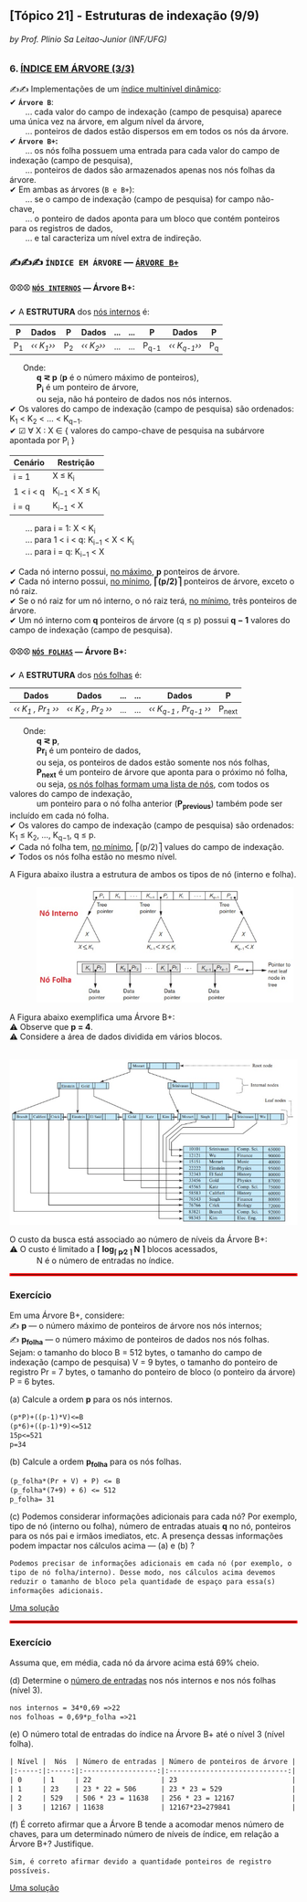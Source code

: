 ## [Tópico 21] - Estruturas de indexação (9/9)
###### *by Prof. Plinio Sa Leitao-Junior (INF/UFG)*

### 6. <ins>ÍNDICE EM ÁRVORE (3/3)</ins>

&#x270D;&#x270D; Implementações de um <ins>índice multinível dinâmico</ins>:<br>
&#10004; **`Árvore B`**:<br>
&nbsp;&nbsp;&nbsp;&nbsp;&nbsp;&nbsp; ... cada valor do campo de indexação (campo de pesquisa) aparece uma única vez na árvore, em algum nível da árvore,<br>
&nbsp;&nbsp;&nbsp;&nbsp;&nbsp;&nbsp; ... ponteiros de dados estão dispersos em em todos os nós da árvore.<br>
&#10004; **`Árvore B+`:**<br>
&nbsp;&nbsp;&nbsp;&nbsp;&nbsp;&nbsp; ... os nós folha possuem uma entrada para cada valor do campo de indexação (campo de pesquisa),<br>
&nbsp;&nbsp;&nbsp;&nbsp;&nbsp;&nbsp; ... ponteiros de dados são armazenados apenas nos nós folhas da árvore.<br>
&#10004; Em ambas as árvores (`B e B+`):<br>
&nbsp;&nbsp;&nbsp;&nbsp;&nbsp;&nbsp; ... se o campo de indexação (campo de pesquisa) for campo não-chave,<br>
&nbsp;&nbsp;&nbsp;&nbsp;&nbsp;&nbsp; ... o ponteiro de dados aponta para um bloco que contém ponteiros para os registros de dados,<br>
&nbsp;&nbsp;&nbsp;&nbsp;&nbsp;&nbsp; ... e tal caracteriza um nível extra de indireção.

### &#x270D;&#x270D;&#x270D; `ÍNDICE EM ÁRVORE` &#8212; <ins>`ÁRVORE B+`</ins>

#### &#9918;&#9918;&#9918; <ins>`NÓS INTERNOS`</ins> &#8212; Árvore B+:

&#10004; A **ESTRUTURA** dos <ins>nós internos</ins> é:

|P|Dados|P|Dados| ... | ... |P|Dados|P|
|-|-|-|-|-|-|-|-|-|
|P<sub>1</sub>|_&#8249;&#8249; K<sub>1</sub>&#8250;&#8250;_|P<sub>2</sub>|_&#8249;&#8249; K<sub>2</sub>&#8250;&#8250;_| ... | ... |P<sub>q-1</sub>|_&#8249;&#8249; K<sub>q-1</sub>&#8250;&#8250;_|P<sub>q</sub>|

&nbsp;&nbsp;&nbsp;&nbsp;&nbsp;&nbsp;Onde:<br>
&nbsp;&nbsp;&nbsp;&nbsp;&nbsp;&nbsp;&nbsp;&nbsp;&nbsp;&nbsp;&nbsp;&nbsp;**q &#8924; p** (**p** é o número máximo de ponteiros),<br>
&nbsp;&nbsp;&nbsp;&nbsp;&nbsp;&nbsp;&nbsp;&nbsp;&nbsp;&nbsp;&nbsp;&nbsp;**P<sub>i</sub>** é um ponteiro de árvore,<br>
&nbsp;&nbsp;&nbsp;&nbsp;&nbsp;&nbsp;&nbsp;&nbsp;&nbsp;&nbsp;&nbsp;&nbsp;ou seja, não há ponteiro de dados nos nós internos.<br>
&#10004; Os valores do campo de indexação (campo de pesquisa) são ordenados: K<sub>1</sub> < K<sub>2</sub> < … < K<sub>q−1</sub>.<br>
&#10004; &#9745; &#8704; X : X &#8712; { valores do campo-chave de pesquisa na subárvore apontada por P<sub>i</sub> }<br>

|Cenário|Restrição|
|-|-|
|i = 1|X ≤ K<sub>i</sub>|
|1 < i < q|K<sub>i−1</sub> < X ≤ K<sub>i</sub>|
|i = q|K<sub>i−1</sub> < X|

&nbsp;&nbsp;&nbsp;&nbsp;&nbsp;&nbsp; ... para i = 1: X < K<sub>i</sub><br>
&nbsp;&nbsp;&nbsp;&nbsp;&nbsp;&nbsp; ... para 1 < i < q: K<sub>i−1</sub> < X < K<sub>i</sub><br>
&nbsp;&nbsp;&nbsp;&nbsp;&nbsp;&nbsp; ... para i = q: K<sub>i−1</sub> < X

&#10004; Cada nó interno possui, <ins>no máximo</ins>, **p** ponteiros de árvore.<br>
&#10004; Cada nó interno possui, <ins>no mínimo</ins>, **⎡(p/2)⎤** ponteiros de árvore, exceto o nó raiz.<br>
&#10004; Se o nó raiz for um nó interno, o nó raiz terá, <ins>no mínimo</ins>, três ponteiros de árvore.<br>
&#10004; Um nó interno com **q** ponteiros de árvore (q ≤ p) possui **q − 1** valores do campo de indexação (campo de pesquisa).

#### &#9918;&#9918;&#9918; <ins>`NÓS FOLHAS`</ins> &#8212; Árvore B+:

&#10004; A **ESTRUTURA** dos <ins>nós folhas</ins> é:

|Dados|Dados| ... | ... |Dados|P|
|-|-|-|-|-|-|
|_&#8249;&#8249; K<sub>1</sub> , Pr<sub>1</sub> &#8250;&#8250;_|_&#8249;&#8249; K<sub>2</sub> , Pr<sub>2</sub> &#8250;&#8250;_| ... | ... |_&#8249;&#8249; K<sub>q-1</sub> , Pr<sub>q-1</sub> &#8250;&#8250;_|P<sub>next</sub>|

&nbsp;&nbsp;&nbsp;&nbsp;&nbsp;&nbsp;Onde:<br>
&nbsp;&nbsp;&nbsp;&nbsp;&nbsp;&nbsp;&nbsp;&nbsp;&nbsp;&nbsp;&nbsp;&nbsp;**q &#8924; p**,<br>
&nbsp;&nbsp;&nbsp;&nbsp;&nbsp;&nbsp;&nbsp;&nbsp;&nbsp;&nbsp;&nbsp;&nbsp;**Pr<sub>i</sub>** é um ponteiro de dados,<br>
&nbsp;&nbsp;&nbsp;&nbsp;&nbsp;&nbsp;&nbsp;&nbsp;&nbsp;&nbsp;&nbsp;&nbsp;ou seja, os ponteiros de dados estão somente nos nós folhas,<br>
&nbsp;&nbsp;&nbsp;&nbsp;&nbsp;&nbsp;&nbsp;&nbsp;&nbsp;&nbsp;&nbsp;&nbsp;**P<sub>next</sub>** é um ponteiro de árvore que aponta para o próximo nó folha,<br>
&nbsp;&nbsp;&nbsp;&nbsp;&nbsp;&nbsp;&nbsp;&nbsp;&nbsp;&nbsp;&nbsp;&nbsp;ou seja, <ins>os nós folhas formam uma lista de nós</ins>, com todos os valores do campo de indexação,<br>
&nbsp;&nbsp;&nbsp;&nbsp;&nbsp;&nbsp;&nbsp;&nbsp;&nbsp;&nbsp;&nbsp;&nbsp;um ponteiro para o nó folha anterior (**P<sub>previous</sub>**) também pode ser incluído em cada nó folha.<br>
&#10004; Os valores do campo de indexação (campo de pesquisa) são ordenados: K<sub>1</sub> ≤ K<sub>2</sub>, ..., K<sub>q−1</sub>, q ≤ p.<br>
&#10004; Cada nó folha tem, <ins>no mínimo</ins>, ⎡(p/2)⎤ values do campo de indexação.<br>
&#10004; Todos os nós folha estão no mesmo nível.

A Figura abaixo ilustra a estrutura de ambos os tipos de nó (interno e folha).

&nbsp;&nbsp;&nbsp;&nbsp;&nbsp;&nbsp;&nbsp;&nbsp;&nbsp;&nbsp;&nbsp;&nbsp;<img src="../media/arquivo-55.jpg" width="450">

A Figura abaixo exemplifica uma Árvore B+:<br>
&#9888; Observe que **p = 4**.<br>
&#9888; Considere a área de dados dividida em vários blocos.

&nbsp;&nbsp;&nbsp;&nbsp;&nbsp;&nbsp;&nbsp;&nbsp;&nbsp;&nbsp;&nbsp;&nbsp;<img src="../media/arquivo-56.jpg" width="540">

O custo da busca está associado ao número de níveis da Árvore B+:<br>
&#9888; O custo é limitado a **⌈ log<sub>⌈ p∕2 ⌉</sub> N ⌉** blocos acessados,<br>
&nbsp;&nbsp;&nbsp;&nbsp;&nbsp;&nbsp;&nbsp;&nbsp;&nbsp;&nbsp;&nbsp;&nbsp;N é o número de entradas no índice.

<hr style="border:2px solid red">

### Exercício

Em uma Árvore B+, considere:<br>
&#x270D; **p** &#8212; o número máximo de ponteiros de árvore nos nós internos;<br>
&#x270D; **p<sub>folha</sub>** &#8212; o número máximo de ponteiros de dados nos nós folhas.<br>
Sejam: o tamanho do bloco B = 512 bytes, o tamanho do campo de indexação (campo de pesquisa) V = 9 bytes, o tamanho do ponteiro de registro Pr = 7 bytes, o tamanho do ponteiro de bloco (o ponteiro da árvore) P = 6 bytes.

(a) Calcule a ordem **p** para os nós internos.

```
(p*P)+((p-1)*V)<=B
(p*6)+((p-1)*9)<=512
15p<=521
p=34
```

(b) Calcule a ordem **p<sub>folha</sub>** para os nós folhas.

```
(p_folha*(Pr + V) + P) <= B
(p_folha*(7+9) + 6) <= 512
p_folha= 31
```

(c) Podemos considerar informações adicionais para cada nó? Por exemplo, tipo de nó (interno ou folha), número de entradas atuais **q** no nó, ponteiros para os nós pai e irmãos imediatos, etc. A presença dessas informações podem impactar nos cálculos acima &#8212; (a) e (b) ?

```
Podemos precisar de informações adicionais em cada nó (por exemplo, o tipo de nó folha/interno). Desse modo, nos cálculos acima devemos reduzir o tamanho de bloco pela quantidade de espaço para essa(s) informações adicionais. 

```

[Uma solução](./topico-21solucao-01.md)

<hr style="border:2px solid red">

### Exercício

Assuma que, em média, cada nó da árvore acima está 69% cheio.

(d) Determine o <ins>número de entradas</ins> nos nós internos e nos nós folhas (nível 3). 

```
nos internos = 34*0,69 =>22
nos folhoas = 0,69*p_folha =>21
```

(e) O número total de entradas do índice na Árvore B+ até o nível 3 (nível folha).

```
| Nível |  Nós  | Número de entradas | Número de ponteiros de árvore |
|:-----:|:-----:|:------------------:|:-----------------------------:|
| 0     | 1     | 22                 | 23                            |
| 1     | 23    | 23 * 22 = 506      | 23 * 23 = 529                 |
| 2     | 529   | 506 * 23 = 11638   | 256 * 23 = 12167              |
| 3     | 12167 | 11638              | 12167*23=279841               |
```

(f) É correto afirmar que a Árvore B tende a acomodar menos número de chaves, para um determinado número de níveis de índice, em relação a Árvore B+? Justifique.

```
Sim, é correto afirmar devido a quantidade ponteiros de registro possíveis. 
```

[Uma solução](./topico-21solucao-02.md)
